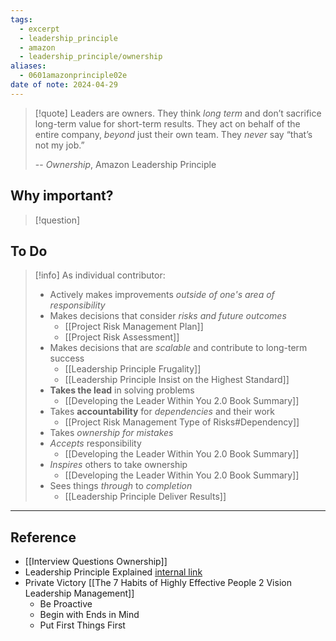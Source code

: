 ```yaml
---
tags:
  - excerpt
  - leadership_principle
  - amazon
  - leadership_principle/ownership
aliases:
  - 0601amazonprinciple02e
date of note: 2024-04-29
---
```


>[!quote]
>Leaders are owners. They think *long term* and don’t sacrifice long-term value for short-term results. They act on behalf of the entire company, *beyond* just their own team. They *never* say “that’s not my job.” 
>
>-- *Ownership*, Amazon Leadership Principle

## Why important?

>[!question]
>

## To Do

>[!info]
> As individual contributor: 
>- Actively makes improvements *outside of one's area of responsibility*
> - Makes decisions that consider *risks and future outcomes*
> 	- [[Project Risk Management Plan]]
> 	- [[Project Risk Assessment]]
> - Makes decisions that are *scalable* and contribute to long-term success
> 	- [[Leadership Principle Frugality]]
> 	- [[Leadership Principle Insist on the Highest Standard]]
> - **Takes the lead** in solving problems
> 	- [[Developing the Leader Within You 2.0 Book Summary]]
> - Takes **accountability** for *dependencies* and their work
> 	- [[Project Risk Management Type of Risks#Dependency]]
> - Takes *ownership for mistakes*
> - *Accepts* responsibility
> 	- [[Developing the Leader Within You 2.0 Book Summary]]
> - *Inspires* others to take ownership
> 	- [[Developing the Leader Within You 2.0 Book Summary]]
> - Sees things *through* to *completion*
> 	- [[Leadership Principle Deliver Results]]



----
## Reference

- [[Interview Questions Ownership]]
- Leadership Principle Explained [internal link](https://w.amazon.com/bin/view/LeadershipPrinciples/)
- Private Victory [[The 7 Habits of Highly Effective People 2 Vision Leadership Management]]
	- Be Proactive
	- Begin with Ends in Mind
	- Put First Things First